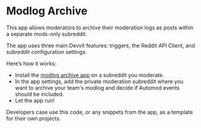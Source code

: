 # Modlog Archive

This app allows moderators to archive their moderation logs as posts within a separate mods-only subreddit.

The app uses three main Devvit features: triggers, the Reddit API Client, and subreddit configuration settings.

Here’s how it works:

- Install the [modlog archive app](https://developers.reddit.com/apps/modlog-archive) on a subreddit you moderate.
- In the app settings, add the private moderation subreddit where you want to archive your team's modlog and decide if Automod events should be included.
- Let the app run!

Developers case use this code, or any snippets from the app, as a template for their own projects.
